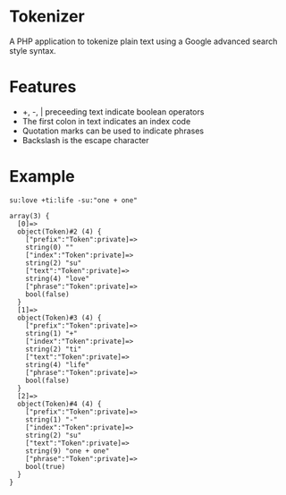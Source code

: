 # Tokenizer
A PHP application to tokenize plain text using a Google advanced search style syntax.

# Features
* +, -, | preceeding text indicate boolean operators
* The first colon in text indicates an index code
* Quotation marks can be used to indicate phrases
* Backslash is the escape character

# Example
`su:love +ti:life -su:"one + one"`

```
array(3) {
  [0]=>
  object(Token)#2 (4) {
    ["prefix":"Token":private]=>
    string(0) ""
    ["index":"Token":private]=>
    string(2) "su"
    ["text":"Token":private]=>
    string(4) "love"
    ["phrase":"Token":private]=>
    bool(false)
  }
  [1]=>
  object(Token)#3 (4) {
    ["prefix":"Token":private]=>
    string(1) "+"
    ["index":"Token":private]=>
    string(2) "ti"
    ["text":"Token":private]=>
    string(4) "life"
    ["phrase":"Token":private]=>
    bool(false)
  }
  [2]=>
  object(Token)#4 (4) {
    ["prefix":"Token":private]=>
    string(1) "-"
    ["index":"Token":private]=>
    string(2) "su"
    ["text":"Token":private]=>
    string(9) "one + one"
    ["phrase":"Token":private]=>
    bool(true)
  }
}
```
